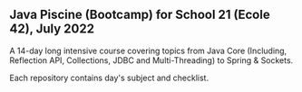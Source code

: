 ## Java Piscine (Bootcamp) for School 21 (Ecole 42), July 2022

A 14-day long intensive course covering topics from Java Core (Including, Reflection API, Collections, JDBC and Multi-Threading) to Spring & Sockets.

Each repository contains day's subject and checklist.
